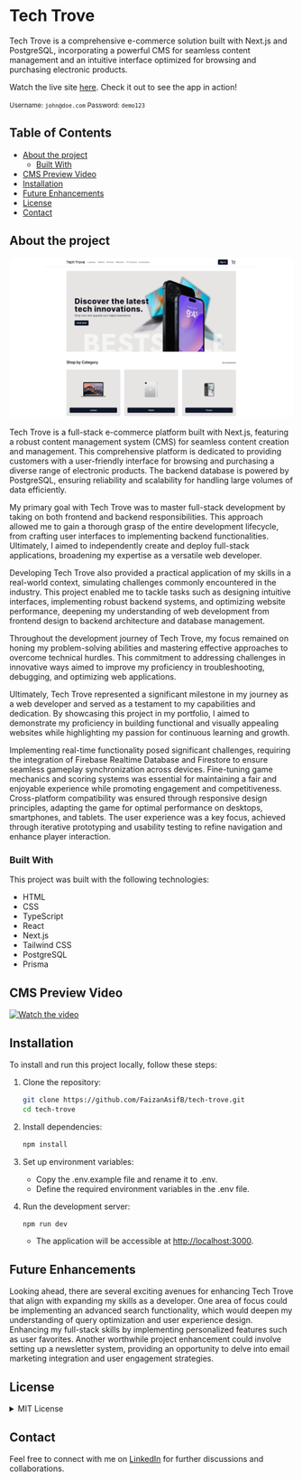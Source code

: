 # Tech Trove <!-- omit in toc -->

Tech Trove is a comprehensive e-commerce solution built with Next.js and PostgreSQL, incorporating a powerful CMS for seamless content management and an intuitive interface optimized for browsing and purchasing electronic products.

Watch the live site [here](https://tech-trove-store.vercel.app/). Check it out to see the app in action!

<small>Username: `john@doe.com` Password: `demo123`</small>

## Table of Contents <!-- omit in toc -->

- [About the project](#about-the-project)
  - [Built With](#built-with)
- [CMS Preview Video](#cms-preview-video)
- [Installation](#installation)
- [Future Enhancements](#future-enhancements)
- [License](#license)
- [Contact](#contact)

## About the project

![Project Preview](https://github.com/FaizanAsifB/Portfolio/blob/main/src/content/projects/project-images/tech-trove-wide.jpg?raw=true)

Tech Trove is a full-stack e-commerce platform built with Next.js, featuring a robust content management system (CMS) for seamless content creation and management. This comprehensive platform is dedicated to providing customers with a user-friendly interface for browsing and purchasing a diverse range of electronic products. The backend database is powered by PostgreSQL, ensuring reliability and scalability for handling large volumes of data efficiently.

My primary goal with Tech Trove was to master full-stack development by taking on both frontend and backend responsibilities. This approach allowed me to gain a thorough grasp of the entire development lifecycle, from crafting user interfaces to implementing backend functionalities. Ultimately, I aimed to independently create and deploy full-stack applications, broadening my expertise as a versatile web developer.

Developing Tech Trove also provided a practical application of my skills in a real-world context, simulating challenges commonly encountered in the industry. This project enabled me to tackle tasks such as designing intuitive interfaces, implementing robust backend systems, and optimizing website performance, deepening my understanding of web development from frontend design to backend architecture and database management.

Throughout the development journey of Tech Trove, my focus remained on honing my problem-solving abilities and mastering effective approaches to overcome technical hurdles. This commitment to addressing challenges in innovative ways aimed to improve my proficiency in troubleshooting, debugging, and optimizing web applications.

Ultimately, Tech Trove represented a significant milestone in my journey as a web developer and served as a testament to my capabilities and dedication. By showcasing this project in my portfolio, I aimed to demonstrate my proficiency in building functional and visually appealing websites while highlighting my passion for continuous learning and growth.

Implementing real-time functionality posed significant challenges, requiring the integration of Firebase Realtime Database and Firestore to ensure seamless gameplay synchronization across devices. Fine-tuning game mechanics and scoring systems was essential for maintaining a fair and enjoyable experience while promoting engagement and competitiveness. Cross-platform compatibility was ensured through responsive design principles, adapting the game for optimal performance on desktops, smartphones, and tablets. The user experience was a key focus, achieved through iterative prototyping and usability testing to refine navigation and enhance player interaction.

### Built With

This project was built with the following technologies:

- HTML
- CSS
- TypeScript
- React
- Next.js
- Tailwind CSS
- PostgreSQL
- Prisma

## CMS Preview Video

[![Watch the video](https://img.youtube.com/vi/on_oXOdLpzw/hqdefault.jpg)](https://www.youtube.com/watch?v=on_oXOdLpzw)

## Installation

To install and run this project locally, follow these steps:

1. Clone the repository:

   ```bash
   git clone https://github.com/FaizanAsifB/tech-trove.git
   cd tech-trove
   ```

2. Install dependencies:

   ```bash
   npm install
   ```

3. Set up environment variables:

   - Copy the .env.example file and rename it to .env.
   - Define the required environment variables in the .env file.

4. Run the development server:

   ```bash
   npm run dev
   ```

   - The application will be accessible at [http://localhost:3000](http://localhost:3000).

## Future Enhancements

Looking ahead, there are several exciting avenues for enhancing Tech Trove that align with expanding my skills as a developer. One area of focus could be implementing an advanced search functionality, which would deepen my understanding of query optimization and user experience design. Enhancing my full-stack skills by implementing personalized features such as user favorites. Another worthwhile project enhancement could involve setting up a newsletter system, providing an opportunity to delve into email marketing integration and user engagement strategies.

## License

<details>
<summary>MIT License</summary>
Permission is hereby granted, free of charge, to any person obtaining a copy
of this software and associated documentation files (the "Software"), to deal
in the Software without restriction, including without limitation the rights
to use, copy, modify, merge, publish, distribute, sublicense, and/or sell
copies of the Software, and to permit persons to whom the Software is
furnished to do so, subject to the following conditions:

The above copyright notice and this permission notice shall be included in all
copies or substantial portions of the Software.

THE SOFTWARE IS PROVIDED "AS IS", WITHOUT WARRANTY OF ANY KIND, EXPRESS OR
IMPLIED, INCLUDING BUT NOT LIMITED TO THE WARRANTIES OF MERCHANTABILITY,
FITNESS FOR A PARTICULAR PURPOSE AND NONINFRINGEMENT. IN NO EVENT SHALL THE
AUTHORS OR COPYRIGHT HOLDERS BE LIABLE FOR ANY CLAIM, DAMAGES OR OTHER
LIABILITY, WHETHER IN AN ACTION OF CONTRACT, TORT OR OTHERWISE, ARISING FROM,
OUT OF OR IN CONNECTION WITH THE SOFTWARE OR THE USE OR OTHER DEALINGS IN THE
SOFTWARE.

</details>

## Contact

Feel free to connect with me on [LinkedIn](https://linkedin.com/in/faizan-asif-butt) for further discussions and collaborations.
